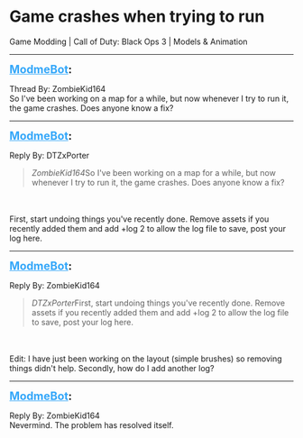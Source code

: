 # Game crashes when trying to run
Game Modding | Call of Duty: Black Ops 3 | Models & Animation

---
<strong style="font-size: 1.4em;"><span style="text-decoration: underline;text-decoration-color: #34a7f9;"><span style="color:#34a7f9;">ModmeBot</span></span>:</strong>

<p>Thread By: ZombieKid164<br />So I&#39;ve been working on a map for a while, but now whenever I try to run it, the game crashes. Does anyone know a fix?</p>

---
<strong style="font-size: 1.4em;"><span style="text-decoration: underline;text-decoration-color: #34a7f9;"><span style="color:#34a7f9;">ModmeBot</span></span>:</strong>

<p>Reply By: DTZxPorter<br /><blockquote><em>ZombieKid164</em>So I&#39;ve been working on a map for a while, but now whenever I try to run it, the game crashes. Does anyone know a fix?</blockquote><br /><br />First, start undoing things you&#39;ve recently done. Remove assets if you recently added them and add +log 2 to allow the log file to save, post your log here.</p>

---
<strong style="font-size: 1.4em;"><span style="text-decoration: underline;text-decoration-color: #34a7f9;"><span style="color:#34a7f9;">ModmeBot</span></span>:</strong>

<p>Reply By: ZombieKid164<br /><blockquote><em>DTZxPorter</em>First, start undoing things you&#39;ve recently done. Remove assets if you recently added them and add +log 2 to allow the log file to save, post your log here.</blockquote><br /><br />Edit: I have just been working on the layout (simple brushes) so removing things didn&#39;t help. Secondly, how do I add another log?</p>

---
<strong style="font-size: 1.4em;"><span style="text-decoration: underline;text-decoration-color: #34a7f9;"><span style="color:#34a7f9;">ModmeBot</span></span>:</strong>

<p>Reply By: ZombieKid164<br />Nevermind. The problem has resolved itself.</p>

